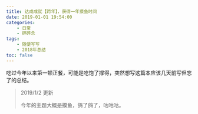 ```yaml
---
title: 达成成就【跨年】，获得一年摸鱼时间
date: 2019-01-01 19:54:00
categories:
    - 日常
    - 碎碎念
tags:
    - 随便写写
    - 2018年总结
toc: false
---
```

吃过今年以来第一顿正餐，可能是吃饱了撑得，突然想写这篇本应该几天前写但忘了的总结。
<!--more-->

> 2019/1/2 更新
>
> 今年的主题大概是摸鱼，鸽了鸽了，咕咕咕。
